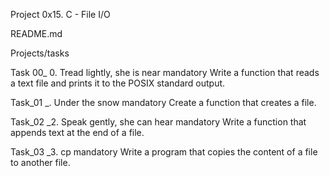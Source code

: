 Project 0x15. C - File I/O

README.md

Projects/tasks

Task 00_ 0. Tread lightly, she is near
mandatory
Write a function that reads a text file and prints it to the POSIX standard output.

Task_01 _. Under the snow
mandatory
Create a function that creates a file.

Task_02 _2. Speak gently, she can hear
mandatory
Write a function that appends text at the end of a file.

Task_03 _3. cp
mandatory
Write a program that copies the content of a file to another file.

